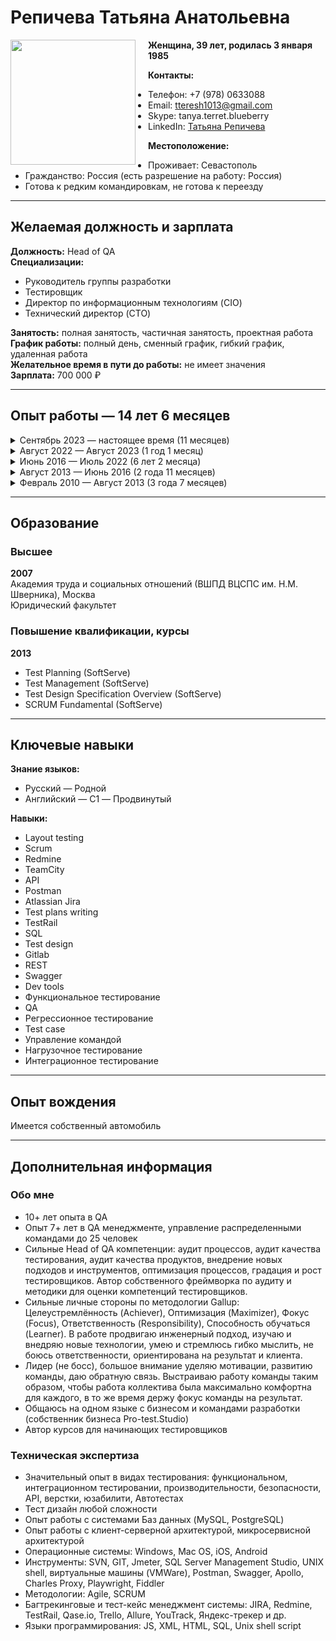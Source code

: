 # Репичева Татьяна Анатольевна

<img src="https://github.com/TatyanaRepicheva/My-CV/blob/5cbd8dcba0b3a6fa19c9c7c19c5fc0c997671ce3/AVD_6406-2.jpg?raw=true" align="left" width="200" style="margin-right: 20px;"/>

**Женщина, 39 лет, родилась 3 января 1985**

**Контакты:**
- Телефон: +7 (978) 0633088
- Email: [tteresh1013@gmail.com](mailto:tteresh1013@gmail.com)
- Skype: tanya.terret.blueberry
- LinkedIn: [Татьяна Репичева](https://linkedin.com/tatyanarepicheva/)

**Местоположение:**
- Проживает: Севастополь
- Гражданство: Россия (есть разрешение на работу: Россия)
- Готова к редким командировкам, не готова к переезду

---

## Желаемая должность и зарплата

**Должность:** Head of QA  
**Специализации:**  
- Руководитель группы разработки
- Тестировщик
- Директор по информационным технологиям (CIO)
- Технический директор (CTO)

**Занятость:** полная занятость, частичная занятость, проектная работа  
**График работы:** полный день, сменный график, гибкий график, удаленная работа  
**Желательное время в пути до работы:** не имеет значения  
**Зарплата:** 700 000 ₽

---

## Опыт работы — 14 лет 6 месяцев

<details>
  <summary>Сентябрь 2023 — настоящее время (11 месяцев)</summary>

  <br>
  **Purrweb, Омск**  
  Сайт: [purrweb.com](https://purrweb.com)  
  Сфера: Информационные технологии, системная интеграция, интернет

  **Head of QA**
  - Анализ (аудит) качества процессов проектов тестирования на всех проектах
  - Контроль исполнения планов улучшений на проектах
  - Контроль выполнения KPI
  - Ресурсное планирование, формирование команды (найм/увольнение)
  - Организация стажировок, онбордингов
  - Организация активностей тестирования (API, нагрузки, безопасности, автоматизации)
  - Обучение и развитие команды: помощь с обучающими материалами, мануал и авто срезы знаний, определение грейдов
  - Определение стандартов и регламентов QA
  - Планирование финансов отдела QA
  - Коммуникация с другими отделами: HR, PM, Sales, Design
  - Ведение отчетности: по ЗП, бизнес показателям, QA метрикам

  **Достижения:**
  - Построение оргструктуры QA, института менторства
  - Введение оценки знаний и системы градации
  - Построение автоматизации тестирования в компании с нуля
  - Проведение обучающих сессий для проджект менеджеров по части QA
  - Разработка конструктора для отдела продаж по сегментации продуктов и соответствующим услугам QA
</details>

<details>
  <summary>Август 2022 — Август 2023 (1 год 1 месяц)</summary>

  <br>
  **UULA, Кувейт**
  Сайт: [uula.com](https://uula.com)

  **QA Principal**
  - Построение процессов и установление стандартов тестирования продукта (образовательный портал)
  - Разработка метрик качества
  - Формирование команды: онбординг, мотивация, анализ работы QA инженеров, обучение и развитие QA инженеров
  - Ревью тестовой документации
  - Проведение лекций, ежеквартальная оценка знаний QA инженеров, наставничество, актуализация базы знаний QA
  - Исследование и внедрение новых видов тестирования (нагрузочное тестирование, тестирование безопасности)

  **Достижения:**
  - Внедрила процесс оценки сотрудников по разным грейдам, разработала матрицу компетенций
  - Внедрила Qase.io как систему работы с тест-кейсами вместо Xray
</details>

<details>
  <summary>Июнь 2016 — Июль 2022 (6 лет 2 месяца)</summary>

  <br>
  **Blueberry consultants**  
  Сайт: [bbconsult.co.uk](https://www.bbconsult.co.uk)  
  Сфера: Информационные технологии, системная интеграция, интернет

  **QC Manager**
  - Организация процесса тестирования более 15 проектов (веб, десктоп, мобайл-приложения для медицинских учреждений, ecom, fintech)
  - Управление отделом QA: наставничество, подбор, мотивация команды, организация работы и построение roadmap, распределение ресурсов, оценка и анализ работы (Performance Review)
  - Выстраивание эффективного взаимодействия с senior-менеджерами и командами заказчика (Project-менеджеры)
  - Анализ качества тестирования, сбор метрик, улучшение процессов тестирования и работы команды
  - Ревью тест-кейсов (TestLink, Allure, Qase.io, BDD-Cucumber)
  - Изучение систем, тестирование требований
  - Написание документации для общего использования (Confluence)
  - Оформление/проверка багрепортов (PTS)
  - Тестирование веб и мобильных приложений
  - Запуск автотестов, анализ фейлов
  - Анализ логов

  **Достижения:**
  - Ускорила процесс тестирования на 35% по ключевым направлениям за счет пересмотра всех процессов и отказа от неэффективных подходов тестирования
  - Наладила эффективную работу отдела, выстроила процессы, добилась самостоятельной работы тестировщиков на 10+ проектах с минимальным контролем
  - Сформировала стабильную и сильную сплоченную команду, текучесть сведена к нулю
  - Внедрила автоматизированное тестирование
  - Внедрила практику управления тест-кейсами
</details>

<details>
  <summary>Август 2013 — Июнь 2016 (2 года 11 месяцев)</summary>

  <br>
  **SoftServe**, Украина 
  Сайт: [softserve.ua](https://www.softserve.ua)  
  Сфера: Информационные технологии, системная интеграция, интернет

  **QA Lead**
  - Составление и ведение Тест Плана и Тест Стратегии
  - Планирование и улучшение QA процесса на проекте
  - Анализ требований
  - Создание и поддержка QA артефактов и метрик (тестовое покрытие, тест кейсы и тест репорты, статистика дефектов)
  - Эскалирование проблем, связанных с проектными требованиями (программное обеспечение, оборудование, ресурсы)
  - Обучение, координирование QA команды из 5 инженеров, распределение задач, проверка различных репортов QA команды
  - Написание, поддержка, улучшение тест кейсов
  - Посещение регулярных митингов с стейкхолдерами, обсуждение статуса за неделю с руководством проекта
  - Документирование активностей тестирования, включая результаты тестирования, тестовое покрытие, необходимые ресурсы, ведение дефектов
  - Выявление и митигация проектных рисков

  **Достижения:**
  - Подготовила команду QA инженеров для сдачи экзамена ISTQB
  - Внедрила нагрузочное тестирование с помощью Jmeter
  - Разработала адаптационный план, программу
  - Оптимизировала регрессионное тестирование
  - Выстроила взаимодействие QA команды с командой разработчиков и аналитиков
</details>

<details>
  <summary>Февраль 2010 — Август 2013 (3 года 7 месяцев)</summary>

  <br>
  **“ISD” (Information Systems Development)**, Украина  
  Сайт: [isd.dp.ua](https://www.isd.dp.ua)  
  Сфера: Информационные технологии, системная интеграция, интернет

  **QC engineer**
  - Написание, проверка, исправление, обновление и выполнение тестовых сценариев в отношении программного обеспечения на основании анализа требований
  - Все виды ручного (manual) тестирования
  - Анализ программного кода с целью написания сценариев для тестирования
  - Содействие в разработке Тест плана и Тестовых сценариев
  - Работа в системе отслеживания ошибок, подготовка документации, проверка дефектов и ошибок после исправления, составление отчетов о результатах тестирования для руководства компании или Заказчиков
  - Анализ результатов тестирования
  - Коммуникация с программистами и другими заинтересованными лицами для объяснения/выявления причин появления дефекта/ошибки
  - Оценка времени для выполнения задач

  **Достижения:**
  - Была единственным тестировщиком на проекте, научилась автономной работе, самостоятельно вела проекты
</details>

---

## Образование

### Высшее

**2007**  
Академия труда и социальных отношений (ВШПД ВЦСПС им. Н.М. Шверника), Москва  
Юридический факультет

### Повышение квалификации, курсы

**2013**  
- Test Planning (SoftServe)
- Test Management (SoftServe)
- Test Design Specification Overview (SoftServe)
- SCRUM Fundamental (SoftServe)

---

## Ключевые навыки

**Знание языков:**  
- Русский — Родной
- Английский — C1 — Продвинутый

**Навыки:**  
- Layout testing
- Scrum
- Redmine
- TeamCity
- API
- Postman
- Atlassian Jira
- Test plans writing
- TestRail
- SQL
- Test design
- Gitlab
- REST
- Swagger
- Dev tools
- Функциональное тестирование
- QA
- Регрессионное тестирование
- Test case
- Управление командой
- Нагрузочное тестирование
- Интеграционное тестирование

---

## Опыт вождения

Имеется собственный автомобиль

---

## Дополнительная информация

### Обо мне
- 10+ лет опыта в QA
- Опыт 7+ лет в QA менеджменте, управление распределенными командами до 25 человек
- Сильные Head of QA компетенции: аудит процессов, аудит качества тестирования, аудит качества продуктов, внедрение новых подходов и инструментов, оптимизация процессов, градация и рост тестировщиков. Автор собственного фреймворка по аудиту и методики для оценки компетенций тестировщиков.
- Сильные личные стороны по методологии Gallup: Целеустремлённость (Achiever), Оптимизация (Maximizer), Фокус (Focus), Ответственность (Responsibility), Способность обучаться (Learner). В работе продвигаю инженерный подход, изучаю и внедряю новые технологии, умею и стремлюсь гибко мыслить, не боюсь ответственности, ориентирована на результат и клиента.
- Лидер (не босс), большое внимание уделяю мотивации, развитию команды, даю обратную связь. Выстраиваю работу команды таким образом, чтобы работа коллектива была максимально комфортна для каждого, в то же время держу фокус команды на результат.
- Общаюсь на одном языке с бизнесом и командами разработки (собственник бизнеса Pro-test.Studio)
- Автор курсов для начинающих тестировщиков

### Техническая экспертиза
- Значительный опыт в видах тестирования: функциональном, интеграционном тестировании, производительности, безопасности, API, верстки, юзабилити, Автотестах
- Тест дизайн любой сложности
- Опыт работы с системами Баз данных (MySQL, PostgreSQL)
- Опыт работы с клиент-серверной архитектурой, микросервисной архитектурой
- Операционные системы: Windows, Mac OS, iOS, Android
- Инструменты: SVN, GIT, Jmeter, SQL Server Management Studio, UNIX shell, виртуальные машины (VMWare), Postman, Swagger, Apollo, Charles Proxy, Playwright, Fiddler
- Методологии: Agile, SCRUM
- Багтрекинговые и тест-кейс менеджмент системы: JIRA, Redmine, TestRail, Qase.io, Trello, Allure, YouTrack, Яндекс-трекер и др.
- Языки программирования: JS, XML, HTML, SQL, Unix shell script
